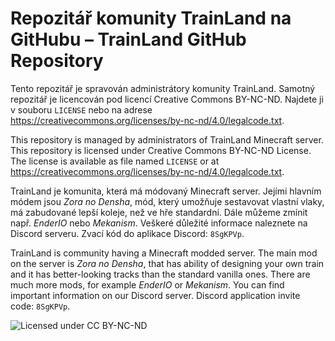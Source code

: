 # Repozitář komunity TrainLand na GitHubu &ndash; TrainLand GitHub Repository

Tento repozitář je spravován administrátory komunity TrainLand. Samotný repozitář je
licencován pod licencí Creative Commons BY-NC-ND. Najdete ji v souboru `LICENSE` nebo na
adrese https://creativecommons.org/licenses/by-nc-nd/4.0/legalcode.txt.

This repository is managed by administrators of TrainLand Minecraft server. This repository is
licensed under Creative Commons BY-NC-ND License. The license is available as file named
`LICENSE` or at https://creativecommons.org/licenses/by-nc-nd/4.0/legalcode.txt.

TrainLand je komunita, která má módovaný Minecraft server. Jejími hlavním módem jsou *Zora no
Densha*, mód, který umožňuje sestavovat vlastní vlaky, má zabudované lepší koleje, než ve hře
standardní. Dále můžeme zmínit např. *EnderIO* nebo *Mekanism*. Veškeré důležité informace
naleznete na Discord serveru. Zvací kód do aplikace Discord: `8SgKPVp`.

TrainLand is community having a Minecraft modded server. The main mod on the server is *Zora
no Densha*, that has ability of designing your own train and it has better-looking tracks than
the standard vanilla ones. There are much more mods, for example *EnderIO* or *Mekanism*. You
can find important information on our Discord server. Discord application invite code: `8SgKPVp`.

![Licensed under CC BY-NC-ND](https://mirrors.creativecommons.org/presskit/buttons/88x31/svg/by-nc-nd.svg)
